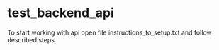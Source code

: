 # test_backend_api

To start working with api open file instructions_to_setup.txt and follow described steps
